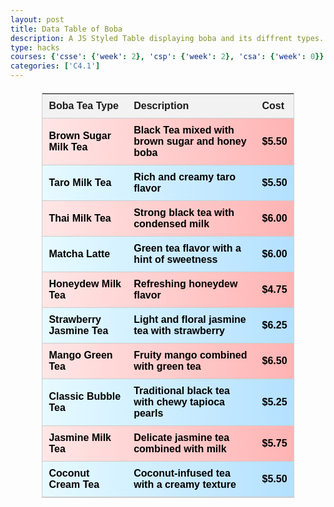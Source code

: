 ```yaml
---
layout: post
title: Data Table of Boba 
description: A JS Styled Table displaying boba and its diffrent types.
type: hacks
courses: {'csse': {'week': 2}, 'csp': {'week': 2}, 'csa': {'week': 0}}
categories: ['C4.1']
---
```





<html>
<head>
    <style>
        /* Add inline CSS for styling */
        body {
            font-family: Arial, sans-serif;
        }
        table {
            width: 80%;
            margin: 20px auto;
            border-collapse: collapse;
            border: 1px solid #ccc;
        }
        th, td {
            padding: 10px;
            text-align: left;
            border-bottom: 1px solid #ccc;
        }
        th {
            background-color: #f2f2f2;
        }
        /* Improved styling with gradient background and text color */
        tbody tr:nth-child(odd) {
            background: linear-gradient(to right, #ffe6e6, #ffb3b3);
        }
        tbody tr:nth-child(even) {
            background: linear-gradient(to right, #e6faff, #b3e0ff);
        }
        td {
            font-weight: bold;
            color: white; /* Set text color to match gradient */
        }
    </style>
    <script type="text/javascript" language="javascript" src="https://code.jquery.com/jquery-3.6.0.min.js"></script>
    <script type="text/javascript" language="javascript" src="https://cdn.datatables.net/1.13.4/js/jquery.dataTables.min.js"></script>
</head>
<body>
    <table id="bobaTable">
        <thead>
            <tr>
                <th>Boba Tea Type</th>
                <th>Description</th>
                <th>Cost</th>
            </tr>
        </thead>
        <tbody style="">
            <tr>
                <td style="font-weight: bold; color: black;">Brown Sugar Milk Tea</td>
                <td style="color: black;">Black Tea mixed with brown sugar and honey boba</td>
                <td style="color: black;">$5.50</td>
            </tr>
            <tr>
                <td style="font-weight: bold; color: black;">Taro Milk Tea</td>
                <td style="color: black;">Rich and creamy taro flavor</td>
                <td style="color: black;">$5.50</td>
            </tr>
            <tr>
                <td style="font-weight: bold; color: black;">Thai Milk Tea</td>
                <td style="color: black;">Strong black tea with condensed milk</td>
                <td style="color: black;">$6.00</td>
            </tr>
            <tr>
                <td style="font-weight: bold; color: black;">Matcha Latte</td>
                <td style="color: black;">Green tea flavor with a hint of sweetness</td>
                <td style="color: black;">$6.00</td>
            </tr>
            <tr>
                <td style="font-weight: bold; color: black;">Honeydew Milk Tea</td>
                <td style="color: black;">Refreshing honeydew flavor</td>
                <td style="color: black;">$4.75</td>
            </tr>
            <tr>
                <td style="font-weight: bold; color: black;">Strawberry Jasmine Tea</td>
                <td style="color: black;">Light and floral jasmine tea with strawberry</td>
                <td style="color: black;">$6.25</td>
            </tr>
            <tr>
                <td style="font-weight: bold; color: black;">Mango Green Tea</td>
                <td style="color: black;">Fruity mango combined with green tea</td>
                <td style="color: black;">$6.50</td>
            </tr>
            <tr>
                <td style="font-weight: bold; color: black;">Classic Bubble Tea</td>
                <td style="color: black;">Traditional black tea with chewy tapioca pearls</td>
                <td style="color: black;">$5.25</td>
            </tr>
            <tr>
                <td style="font-weight: bold; color: black;">Jasmine Milk Tea</td>
                <td style="color: black;">Delicate jasmine tea combined with milk</td>
                <td style="color: black;">$5.75</td>
            </tr>
            <tr>
                <td style="font-weight: bold; color: black;">Coconut Cream Tea</td>
                <td style="color: black;">Coconut-infused tea with a creamy texture</td>
                <td style="color: black;">$5.50</td>
            </tr>
        </tbody>
    </table>
    <script>
        $("#bobaTable").DataTable();
    </script>
</body>
</html>


